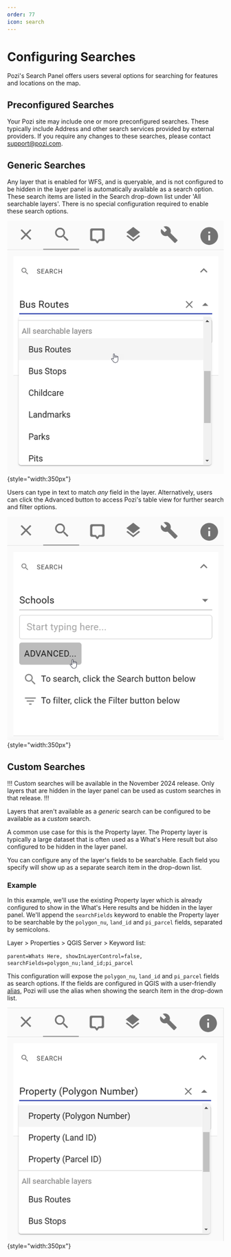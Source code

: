 ```yaml
---
order: 77
icon: search
---
```


# Configuring Searches

Pozi's Search Panel offers users several options for searching for features and locations on the map.

## Preconfigured Searches

Your Pozi site may include one or more preconfigured searches. These typically include Address and other search services provided by external providers. If you require any changes to these searches, please contact support@pozi.com.

## Generic Searches

Any layer that is enabled for WFS, and is queryable, and is not configured to be hidden in the layer panel is automatically available as a search option. These search items are listed in the Search drop-down list under 'All searchable layers'. There is no special configuration required to enable these search options.

![](./img/pozi-generic-search.png){style="width:350px"}

Users can type in text to match *any* field in the layer. Alternatively, users can click the Advanced button to access Pozi's table view for further search and filter options.

![](./img/pozi-generic-advanced-search.png){style="width:350px"}


## Custom Searches

!!!
Custom searches will be available in the November 2024 release. Only layers that are hidden in the layer panel can be used as custom searches in that release.
!!!

Layers that aren't available as a *generic* search can be configured to be available as a *custom* search.

A common use case for this is the Property layer. The Property layer is typically a large dataset that is often used as a What's Here result but also configured to be hidden in the layer panel.

You can configure any of the layer's fields to be searchable. Each field you specify will show up as a separate search item in the drop-down list.

### Example

In this example, we'll use the existing Property layer which is already configured to show in the What's Here results and be hidden in the layer panel. We'll append the `searchFields` keyword to enable the Property layer to be searchable by the `polygon_nu`, `land_id` and `pi_parcel` fields, separated by semicolons.

Layer > Properties > QGIS Server > Keyword list:

```
parent=Whats Here, showInLayerControl=false, searchFields=polygon_nu;land_id;pi_parcel
```

This configuration will expose the `polygon_nu`, `land_id` and `pi_parcel` fields as search options. If the fields are configured in QGIS with a user-friendly [alias](./configuring-layers/#rename-fields), Pozi will use the alias when showing the search item in the drop-down list.

![](./img/pozi-custom-search.png){style="width:350px"}
